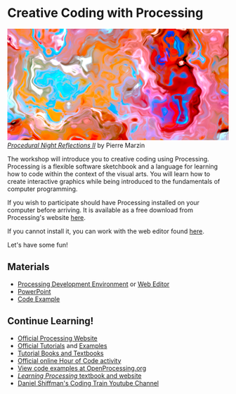 # Creative Coding with Processing

![*Procedural Night Reflections* by Pierre Marzin](./procedural_night.png)
[*Procedural Night Reflections II*](https://www.openprocessing.org/sketch/623979) by Pierre Marzin

The workshop will introduce you to creative coding using Processing.  Processing is a flexible software sketchbook and a language for learning how to code within the context of the visual arts.  You will learn how to create interactive graphics while being introduced to the fundamentals of computer programming.  

If you wish to participate should have Processing installed on your computer before arriving.  It is available as a free download from Processing's website [here](https://processing.org/download).

If you cannot install it, you can work with the web editor found [here](https://hello.processing.org/editor/#editor).

Let's have some fun!

## Materials

- [Processing Development Environment](https://processing.org/download) or [Web Editor](https://hello.processing.org/editor/#editor)
- [PowerPoint](./creative_coding_in_processing.pptx)
- [Code Example](./circles.zip)

## Continue Learning!
- [Official Processing Website](https://processing.org)
- [Official Tutorials](https://processing.org/tutorials/) and [Examples](https://processing.org/examples/)
- [Tutorial Books and Textbooks](https://processing.org/books/)
- [Official online Hour of Code activity](https://hello.processing.org)
- [View code examples at OpenProcessing.org](https://openprocessing.org)
- [*Learning Processing* textbook and website](http://learningprocessing.com)
- [Daniel Shiffman's Coding Train Youtube Channel](https://www.youtube.com/channel/UCvjgXvBlbQiydffZU7m1_aw)
